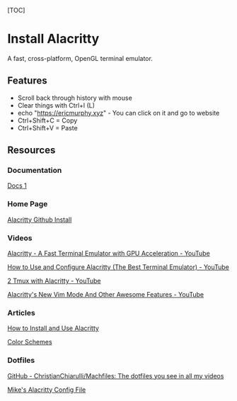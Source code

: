 [TOC]



# Install Alacritty

A fast, cross-platform, OpenGL terminal emulator.

## Features

- Scroll back through history with mouse
- Clear things with Ctrl+l (L)
- echo "https://ericmurphy.xyz" - You can click on it and go to website
- Ctrl+Shift+C = Copy
- Ctrl+Shift+V = Paste



## Resources

### Documentation

[Docs 1](https://alacritty.org/)



### Home Page

[Alacritty Github Install](https://github.com/alacritty/alacritty)



### Videos

[Alacritty - A Fast Terminal Emulator with GPU Acceleration - YouTube](https://www.youtube.com/watch?v=S5ra0DUDZww)

[How to Use and Configure Alacritty (The Best Terminal Emulator) - YouTube](https://www.youtube.com/watch?v=76GbxnD8wnM)

[2 Tmux with Alacritty - YouTube](https://www.youtube.com/watch?v=BKG3o8SQM3U)

[Alacritty's New Vim Mode And Other Awesome Features - YouTube](https://www.youtube.com/watch?v=buPZ3ve4bzE)

### Articles

[How to Install and Use Alacritty](https://www.geeksforgeeks.org/how-to-install-and-use-alacritty-terminal-emulator-in-linux/)

[Color Schemes](https://www.funkyspacemonkey.com/how-to-easily-apply-and-change-alacritty-themes)



### Dotfiles

[GitHub - ChristianChiarulli/Machfiles: The dotfiles you see in all my videos](https://github.com/ChristianChiarulli/Machfiles)

[Mike's Alacritty Config File](./alacritty_dotfiles/alacritty/alacritty.yml)

